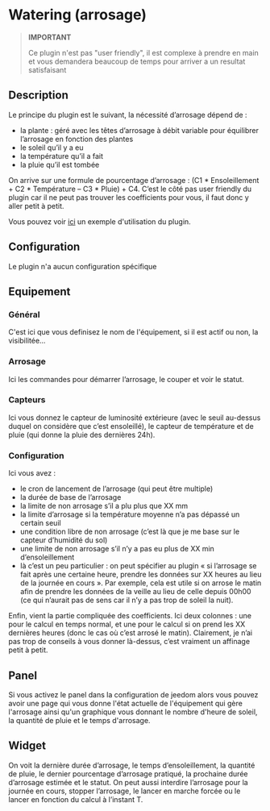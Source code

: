 # Watering (arrosage)

>**IMPORTANT**
>
>Ce plugin n'est pas "user friendly", il est complexe à prendre en main et vous demandera beaucoup de temps pour arriver a un resultat satisfaisant

## Description

Le principe du plugin est le suivant, la nécessité d’arrosage dépend de :

- la plante : géré avec les têtes d’arrosage à débit variable pour équilibrer l’arrosage en fonction des plantes
- le soleil qu’il y a eu
- la température qu’il a fait
- la pluie qu’il est tombée

On arrive sur une formule de pourcentage d’arrosage : (C1 * Ensoleillement + C2 * Température – C3 * Pluie) + C4. C’est le côté pas user friendly du plugin car il ne peut pas trouver les coefficients pour vous, il faut donc y aller petit à petit.

Vous pouvez voir [ici](https://blog.jeedom.com/5529-gestion-de-larrosage/) un exemple d'utilisation du plugin.

## Configuration

Le plugin n'a aucun configuration spécifique

## Equipement

### Général

C'est ici que vous definisez le nom de l'équipement, si il est actif ou non, la visibilitée...

### Arrosage

Ici les commandes pour démarrer l’arrosage, le couper et voir le statut.

### Capteurs

Ici vous donnez le capteur de luminosité extérieure (avec le seuil au-dessus duquel on considère que c’est ensoleillé), le capteur de température et de pluie (qui donne la pluie des dernières 24h).

### Configuration

Ici vous avez : 

- le cron de lancement de l’arrosage (qui peut être multiple)
- la durée de base de l’arrosage
- la limite de non arrosage s’il a plu plus que XX mm
- la limite d’arrosage si la température moyenne n’a pas dépassé un certain seuil
- une condition libre de non arrosage (c’est là que je me base sur le capteur d’humidité du sol)
- une limite de non arrosage s’il n’y a pas eu plus de XX min d’ensoleillement
- là c’est un peu particulier : on peut spécifier au plugin « si l’arrosage se fait après une certaine heure, prendre les données sur XX heures au lieu de la journée en cours ». Par exemple, cela est utile si on arrose le matin afin de prendre les données de la veille au lieu de celle depuis 00h00 (ce qui n’aurait pas de sens car il n’y a pas trop de soleil la nuit).

Enfin, vient la partie compliquée des coefficients. Ici deux colonnes : une pour le calcul en temps normal, et une pour le calcul si on prend les XX dernières heures (donc le cas où c’est arrosé le matin). Clairement, je n’ai pas trop de conseils à vous donner là-dessus, c’est vraiment un affinage petit à petit.

## Panel

Si vous activez le panel dans la configuration de jeedom alors vous pouvez avoir une page qui vous donne l'état actuelle de l'équipement qui gère l'arrosage ainsi qu'un graphique vous donnant le nombre d'heure de soleil, la quantité de pluie et le temps d'arrosage.

## Widget

On voit la dernière durée d’arrosage, le temps d’ensoleillement, la quantité de pluie, le dernier pourcentage d’arrosage pratiqué, la prochaine durée d’arrosage estimée et le statut. On peut aussi interdire l’arrosage pour la journée en cours, stopper l’arrosage, le lancer en marche forcée ou le lancer en fonction du calcul à l’instant T.